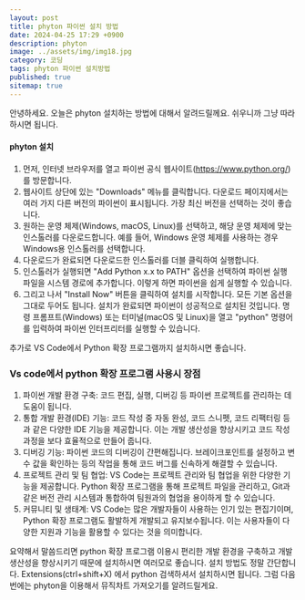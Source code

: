 ```yaml
---
layout: post
title: phyton 파이썬 설치 방법
date: 2024-04-25 17:29 +0900
description: phyton
image: ../assets/img/img18.jpg
category: 코딩
tags: phyton 파이썬 설치방법
published: true
sitemap: true
---
```


안녕하세요.
오늘은 phyton 설치하는 방법에 대해서 알려드릴께요.
쉬우니까 그냥 따라하시면 됩니다.

#### phyton 설치

1. 먼저, 인터넷 브라우저를 열고 파이썬 공식 웹사이트(https://www.python.org/)를 방문합니다.
2. 웹사이트 상단에 있는 "Downloads" 메뉴를 클릭합니다.
다운로드 페이지에서는 여러 가지 다른 버전의 파이썬이 표시됩니다. 가장 최신 버전을 선택하는 것이 좋습니다.
3. 원하는 운영 체제(Windows, macOS, Linux)를 선택하고, 해당 운영 체제에 맞는 인스톨러를 다운로드합니다. 예를 들어, Windows 운영 체제를 사용하는 경우 Windows용 인스톨러를 선택합니다.
4. 다운로드가 완료되면 다운로드한 인스톨러를 더블 클릭하여 실행합니다.
5. 인스톨러가 실행되면 "Add Python x.x to PATH" 옵션을 선택하여 파이썬 실행 파일을 시스템 경로에 추가합니다. 이렇게 하면 파이썬을 쉽게 실행할 수 있습니다.
6. 그리고 나서 "Install Now" 버튼을 클릭하여 설치를 시작합니다. 모든 기본 옵션을 그대로 두어도 됩니다.
설치가 완료되면 파이썬이 성공적으로 설치된 것입니다. 명령 프롬프트(Windows) 또는 터미널(macOS 및 Linux)을 열고 "python" 명령어를 입력하여 파이썬 인터프리터를 실행할 수 있습니다.

추가로 VS Code에서 Python 확장 프로그램까지 설치하시면 좋습니다.

### Vs code에서 python 확장 프로그램 사용시 장점

1. 파이썬 개발 환경 구축: 코드 편집, 실행, 디버깅 등 파이썬 프로젝트를 관리하는 데 도움이 됩니다.
2. 통합 개발 환경(IDE) 기능: 코드 작성 중 자동 완성, 코드 스니펫, 코드 리팩터링 등과 같은 다양한 IDE 기능을 제공합니다. 이는 개발 생산성을 향상시키고 코드 작성 과정을 보다 효율적으로 만들어 줍니다.
3. 디버깅 기능: 파이썬 코드의 디버깅이 간편해집니다. 브레이크포인트를 설정하고 변수 값을 확인하는 등의 작업을 통해 코드 버그를 신속하게 해결할 수 있습니다.
4. 프로젝트 관리 및 팀 협업: VS Code는 프로젝트 관리와 팀 협업을 위한 다양한 기능을 제공합니다. Python 확장 프로그램을 통해 프로젝트 파일을 관리하고, Git과 같은 버전 관리 시스템과 통합하여 팀원과의 협업을 용이하게 할 수 있습니다.
5. 커뮤니티 및 생태계: VS Code는 많은 개발자들이 사용하는 인기 있는 편집기이며, Python 확장 프로그램도 활발하게 개발되고 유지보수됩니다. 이는 사용자들이 다양한 지원과 기능을 활용할 수 있다는 것을 의미합니다.

요약해서 말씀드리면 python 확장 프로그램 이용시 편리한 개발 환경을 구축하고 개발 생산성을 향상시키기 때문에 설치하시면 여러모로 좋습니다.
설치 방법도 정말 간단합니다.
Extensions(ctrl+shift+X) 에서 python 검색하셔서 설치하시면 됩니다.
그럼 다음번에는 phyton을 이용해서 뮤직차트 가져오기를 알려드릴게요.